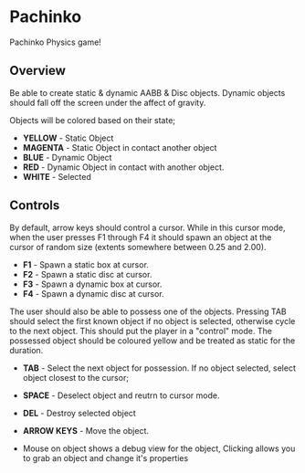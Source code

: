 # Pachinko
Pachinko Physics game!

## Overview
Be able to create static & dynamic AABB & Disc objects.  Dynamic objects should fall off the screen under the affect of gravity. 

Objects will be colored based on their state; 
- **YELLOW** - Static Object
- **MAGENTA** - Static Object in contact another object
- **BLUE** - Dynamic Object
- **RED** - Dynamic Object in contact with another object.
- **WHITE** - Selected

## Controls
By default, arrow keys should control a cursor.  While in this cursor mode, when the user presses F1 through F4 it should spawn an object at the cursor of random size (extents somewhere between 0.25 and 2.00). 

- **F1** - Spawn a static box at cursor.
- **F2** - Spawn a static disc at cursor.
- **F3** - Spawn a dynamic box at cursor.
- **F4** - Spawn a dynamic disc at cursor.

The user should also be able to possess one of the objects.  Pressing TAB should select the first known object if no object is selected, otherwise cycle to the next object.  This should put the player in a "control" mode.  The possessed object should be coloured yellow and be treated as static for the duration. 

- **TAB** - Select the next object for possession.  If no object selected, select object closest to the cursor; 
- **SPACE** - Deselect object and reutrn to cursor mode. 
- **DEL** - Destroy selected object
- **ARROW KEYS** - Move the object. 

- Mouse on object shows a debug view for the object, Clicking allows you to grab an object and change it's properties

